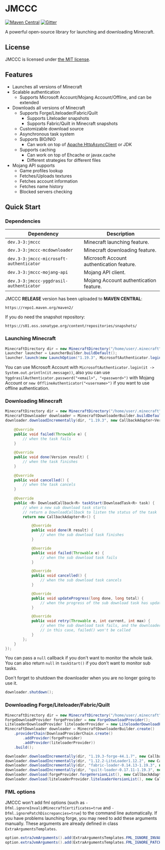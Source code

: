 # JMCCC
[![Maven Central](https://img.shields.io/maven-central/v/dev.3-3/jmccc)](https://central.sonatype.com/search?q=jmccc&namespace=dev.3-3)
[![Gitter](https://badges.gitter.im/Join%20Chat.svg)](https://gitter.im/Southern-InfinityStudio/JMCCC?utm_source=badge&utm_medium=badge&utm_campaign=pr-badge)

A powerful open-source library for launching and downloading Minecraft.

## License
JMCCC is licensed under [the MIT license](https://github.com/xfl03/JMCCC/LICENSE).

## Features
 * Launches all versions of Minecraft
 * Scalable authentication
   * Supports Microsoft Account/Mojang Account/Offline, and can be extended
 * Downloads all versions of Minecraft
   * Supports Forge/Liteloader/Fabric/Quilt
     * Supports Liteloader snapshots
     * Supports Fabric/Quilt in Minecraft snapshots
   * Customizable download source
   * Asynchronous task system
   * Supports BIO/NIO
     * Can work on top of [Apache HttpAsyncClient](http://hc.apache.org/httpcomponents-asyncclient-dev/) or JDK
   * Supports caching
     * Can work on top of Ehcache or javax.cache
     * Different strategies for different files
 * Mojang API supports
   * Game profiles lookup
   * Fetches/Uploads textures
   * Fetches account information
   * Fetches name history
   * Blocked servers checking

## Quick Start
### Dependencies
| Dependency                              | Description                               |
|-----------------------------------------|-------------------------------------------|
| `dev.3-3:jmccc`                         | Minecraft launching feature.              |
| `dev.3-3:jmccc-mcdownloader`            | Minecraft downloading feature.            |
| `dev.3-3:jmccc-microsoft-authenticator` | Microsoft Account authentication feature. |
| `dev.3-3:jmccc-mojang-api`              | Mojang API client.                        |
| `dev.3-3:jmccc-yggdrasil-authenticator` | Mojang Account authentication feature.    |

JMCCC **RELEASE** version has been uploaded to **MAVEN CENTRAL**:
```
https://repo1.maven.org/maven2/
```

If you do need the snapshot repository:
```
https://s01.oss.sonatype.org/content/repositories/snapshots/
```

### Launching Minecraft
```java
MinecraftDirectory dir = new MinecraftDirectory("/home/user/.minecraft");
Launcher launcher = LauncherBuilder.buildDefault();
launcher.launch(new LaunchOption("1.19.3", MicrosoftAuthenticator.login(it -> System.out.println(it.message)), dir));
```
You can use Microsoft Account with `MicrosoftAuthenticator.login(it -> System.out.println(it.message))`, also you can use `YggdrasilAuthenticator.password("<email>", "<password>")` with Mojang Account or `new OfflineAuthenticator("<username>")` if you want to use offline authentication.

### Downloading Minecraft
```java
MinecraftDirectory dir = new MinecraftDirectory("/home/user/.minecraft");
MinecraftDownloader downloader = MinecraftDownloaderBuilder.buildDefault();
downloader.downloadIncrementally(dir, "1.19.3", new CallbackAdapter<Version>() {
	
	@Override
	public void failed(Throwable e) {
		// when the task fails
	}
	
	@Override
	public void done(Version result) {
		// when the task finishes
	}
	
	@Override
	public void cancelled() {
		// when the task cancels
	}
	
	@Override
	public <R> DownloadCallback<R> taskStart(DownloadTask<R> task) {
		// when a new sub download task starts
		// return a DownloadCallback to listen the status of the task
		return new CallbackAdapter<R>() {

			@Override
			public void done(R result) {
				// when the sub download task finishes
			}

			@Override
			public void failed(Throwable e) {
				// when the sub download task fails
			}

			@Override
			public void cancelled() {
				// when the sub download task cancels
			}

			@Override
			public void updateProgress(long done, long total) {
				// when the progress of the sub download task has updated
			}

			@Override
			public void retry(Throwable e, int current, int max) {
				// when the sub download task fails, and the downloader decides to retry the task
				// in this case, failed() won't be called
			}
		};
	}
});
```

You can pass a `null` callback if you don't want to monitor the whole task.
You can also return `null` in `taskStart()` if you don't want to monitor sub tasks.

Don't forget to shutdown the downloader when you are no longer going to use it.
```java
downloader.shutdown();
```

### Downloading Forge/Liteloader/Fabric/Quilt
```java
MinecraftDirectory dir = new MinecraftDirectory("/home/user/.minecraft");
ForgeDownloadProvider forgeProvider = new ForgeDownloadProvider();
LiteloaderDownloadProvider liteloaderProvider = new LiteloaderDownloadProvider();
MinecraftDownloader downloader = MinecraftDownloaderBuilder.create()
	.providerChain(DownloadProviderChain.create()
		.addProvider(forgeProvider)
		.addProvider(liteloaderProvider))
	.build();

downloader.downloadIncrementally(dir, "1.19.3-forge-44.1.7", new CallbackAdapter<Version>() {...});
downloader.downloadIncrementally(dir, "1.12.2-LiteLoader1.12.2", new CallbackAdapter<Version>() {...});
downloader.downloadIncrementally(dir, "fabric-loader-0.14.13-1.19.3", new CallbackAdapter<Version>() {...});
downloader.downloadIncrementally(dir, "quilt-loader-0.17.11-1.19.3", new CallbackAdapter<Version>() {...});
downloader.download(forgeProvider.forgeVersionList(), new CallbackAdapter<ForgeVersionList>() {...});
downloader.download(liteloaderProvider.liteloaderVersionList(), new CallbackAdapter<LiteloaderVersionList>() {...});
```

### FML options
JMCCC won't add fml options (such as `-Dfml.ignoreInvalidMinecraftCertificates=true` and `-Dfml.ignorePatchDiscrepancies=true`) to the command line automatically.
If you have problems launching forge, you may need to add these arguments manually.
These arguments are already defined in class `ExtraArgumentsTemplates`.
```java
option.extraJvmArguments().add(ExtraArgumentsTemplates.FML_IGNORE_INVALID_MINECRAFT_CERTIFICATES);
option.extraJvmArguments().add(ExtraArgumentsTemplates.FML_IGNORE_PATCH_DISCREPANCISE);
```
